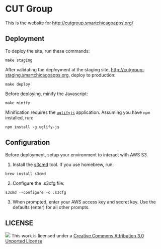 # CUT Group

This is the website for http://cutgroup.smartchicagoapps.org/

## Deployment

To deploy the site, run these commands:
    
    make staging

After validating the deployment at the staging site, http://cutgroup-staging.smartchicagoapps.org, deploy to production:
    
    make deploy

Before deploying, minify the Javascript:

    make minify

Minification requires the [`uglifyjs`](https://github.com/mishoo/UglifyJS#install-npm) application. Assuming you have `npm` installed, run:

    npm install -g uglify-js

## Configuration

Before deployment, setup your environment to interact with AWS S3.

  1. Install the [s3cmd](http://s3tools.org/s3cmd) tool. If you use homebrew, run:

    brew install s3cmd

  2. Configure the .s3cfg file:

    s3cmd --configure -c .s3cfg

  3. When prompted, enter your AWS access key and secret key. Use the defaults (enter) for all other prompts.

## LICENSE

![](http://i.creativecommons.org/l/by/3.0/80x15.png) This work is licensed under a [Creative Commons Attribution 3.0 Unported License](http://creativecommons.org/licenses/by/3.0/deed.en_US)
